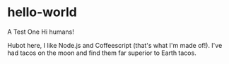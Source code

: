 # hello-world
A Test One
Hi humans!

Hubot here, I like Node.js and Coffeescript (that's what I'm made of!).
I've had tacos  on the moon and find them far superior to Earth tacos.
